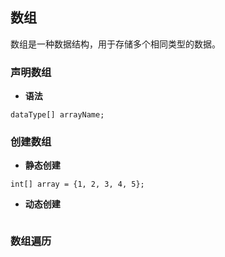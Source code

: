 ## 数组
数组是一种数据结构，用于存储多个相同类型的数据。
### 声明数组
- **语法**  
```
dataType[] arrayName;
```

### 创建数组
- **静态创建**  
```
int[] array = {1, 2, 3, 4, 5};
```
- **动态创建**  
```

```
### 数组遍历
